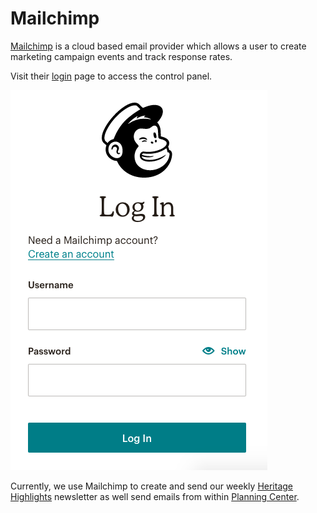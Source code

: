 # Mailchimp

[Mailchimp](https://mailchimp.com/) is a cloud based email provider which allows a user to create marketing campaign events and track response rates. 

Visit their [login](https://login.mailchimp.com/) page to access the control panel.

![](../.gitbook/assets/image%20%2813%29.png)

Currently, we use Mailchimp to create and send our weekly [Heritage Highlights](../administrative/user-guides/mailchimp/create-heritage-highlights-newsletter.md) newsletter as well send emails from within [Planning Center](planning-center.md).



